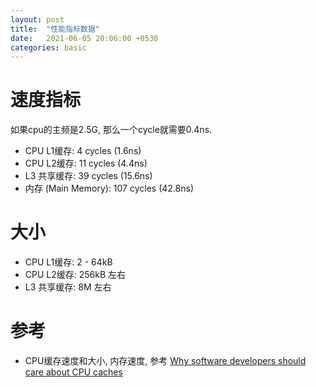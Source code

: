 ```yaml
---
layout: post
title:  "性能指标数据"
date:   2021-06-05 20:06:00 +0530
categories: basic
---
```


# 速度指标

如果cpu的主频是2.5G, 那么一个cycle就需要0.4ns.

- CPU L1缓存:  4 cycles	(1.6ns)
- CPU L2缓存:  11 cycles (4.4ns)
- L3 共享缓存: 39 cycles (15.6ns)
- 内存 (Main Memory): 107 cycles (42.8ns)

# 大小

- CPU L1缓存: 2 - 64kB
- CPU L2缓存: 256kB 左右
- L3 共享缓存: 8M 左右

# 参考

- CPU缓存速度和大小, 内存速度, 参考 [Why software developers should care about CPU caches](https://medium.com/software-design/why-software-developers-should-care-about-cpu-caches-8da04355bb8a#:~:text=A%20cache%20line%20is%20the%20unit%20of%20data,the%2064%20byte%20region%20is%20read%20or%20written.)

